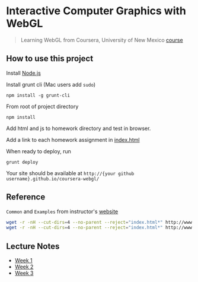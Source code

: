 # Interactive Computer Graphics with WebGL

> Learning WebGL from Coursera, University of New Mexico [course](https://www.coursera.org/course/webgl)

## How to use this project

Install [Node.js](https://nodejs.org/)

Install grunt cli (Mac users add `sudo`)

```
npm install -g grunt-cli
```

From root of project directory

```
npm install
```

Add html and js to homework directory and test in browser.

Add a link to each homework assignment in [index.html](index.html)

When ready to deploy, run

```
grunt deploy
```

Your site should be available at `http://{your github username}.github.io/coursera-webgl/`

## Reference

`Common` and `Examples` from instructor's [website](http://www.cs.unm.edu/~angel/COURSERA/CODE/)

```bash
wget -r -nH --cut-dirs=4 --no-parent --reject="index.html*" http://www.cs.unm.edu/~angel/COURSERA/CODE/Common/
wget -r -nH --cut-dirs=4 --no-parent --reject="index.html*" http://www.cs.unm.edu/~angel/COURSERA/CODE/EXAMPLES/
```

## Lecture Notes

* [Week 1](lecture-notes/week1.md)
* [Week 2](lecture-notes/week2.md)
* [Week 3](lecture-notes/week3.md)
